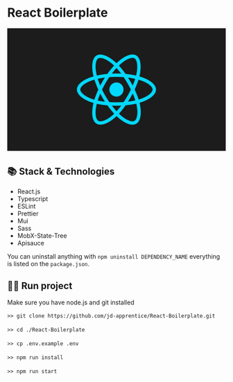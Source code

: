 # React Boilerplate

![banner](src/assets/images/banner.png)
## 📚 Stack & Technologies

- React.js
- Typescript
- ESLint
- Prettier
- Mui
- Sass
- MobX-State-Tree
- Apisauce

You can uninstall anything with `npm uninstall DEPENDENCY_NAME` everything is listed on the `package.json`. 

## 🏃‍♂️ Run project

Make sure you have node.js and git installed

```
>> git clone https://github.com/jd-apprentice/React-Boilerplate.git

>> cd ./React-Boilerplate

>> cp .env.example .env

>> npm run install

>> npm run start
```
